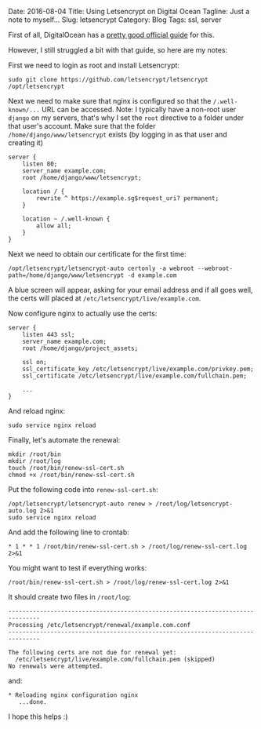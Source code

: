 Date: 2016-08-04
Title: Using Letsencrypt on Digital Ocean
Tagline: Just a note to myself...
Slug: letsencrypt
Category: Blog
Tags: ssl, server

First of all, DigitalOcean has a
[pretty good official guide](https://www.digitalocean.com/community/tutorials/how-to-secure-nginx-with-let-s-encrypt-on-ubuntu-16-04)
for this.

However, I still struggled a bit with that guide, so here are my notes:

First we need to login as root and install Letsencrypt:

```
sudo git clone https://github.com/letsencrypt/letsencrypt /opt/letsencrypt
```

Next we need to make sure that nginx is configured so that the
`/.well-known/...` URL can be accessed. Note: I typically have a non-root
user `django` on my servers, that's why I set the `root` directive to a folder
under that user's account. Make sure that the folder
`/home/django/www/letsencrypt` exists (by logging in as that user and creating
it)

```
server {
    listen 80;
    server_name example.com;
    root /home/django/www/letsencrypt;

    location / {
        rewrite ^ https://example.sg$request_uri? permanent;
    }

    location ~ /.well-known {
        allow all;
    }
}
```

Next we need to obtain our certificate for the first time:

```
/opt/letsencrypt/letsencrypt-auto certonly -a webroot --webroot-path=/home/django/www/letsencrypt -d example.com
```

A blue screen will appear, asking for your email address and if all goes well,
the certs will placed at `/etc/letsencrypt/live/example.com`.

Now configure nginx to actually use the certs:

```
server {
    listen 443 ssl;
    server_name example.com;
    root /home/django/project_assets;

    ssl on;
    ssl_certificate_key /etc/letsencrypt/live/example.com/privkey.pem;
    ssl_certificate /etc/letsencrypt/live/example.com/fullchain.pem;

    ...
}
```

And reload nginx:

```
sudo service nginx reload
```

Finally, let's automate the renewal:

```
mkdir /root/bin
mkdir /root/log
touch /root/bin/renew-ssl-cert.sh
chmod +x /root/bin/renew-ssl-cert.sh
```

Put the following code into `renew-ssl-cert.sh`:

```
/opt/letsencrypt/letsencrypt-auto renew > /root/log/letsencrypt-auto.log 2>&1
sudo service nginx reload
```

And add the following line to crontab:

```
* 1 * * 1 /root/bin/renew-ssl-cert.sh > /root/log/renew-ssl-cert.log 2>&1
```

You might want to test if everything works:

```
/root/bin/renew-ssl-cert.sh > /root/log/renew-ssl-cert.log 2>&1
```

It should create two files in `/root/log`:

```
-------------------------------------------------------------------------------
Processing /etc/letsencrypt/renewal/example.com.conf
-------------------------------------------------------------------------------

The following certs are not due for renewal yet:
  /etc/letsencrypt/live/example.com/fullchain.pem (skipped)
No renewals were attempted.
```

and:

```
* Reloading nginx configuration nginx
   ...done.
```

I hope this helps :)

